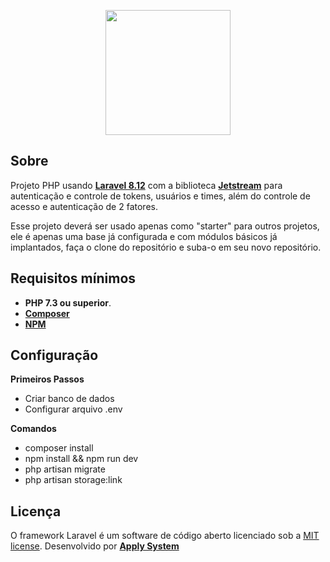<a href="https://applysystem.com.br/site/" target="_blank">
    <p align="center"><img src="https://applysystem.com.br/site/wp-content/uploads/2019/03/logo-apply-site-seguro.png" width="200"></p>
</a>

## Sobre

Projeto PHP usando **[Laravel 8.12](https://laravel.com/docs/8.x)** com a biblioteca 
**[Jetstream](https://jetstream.laravel.com/1.x/introduction.html)**
para autenticação e controle de tokens, usuários e times, além do controle de acesso e autenticação de 2 fatores.

Esse projeto deverá ser usado apenas como "starter" para outros projetos, ele é apenas uma base já configurada e com módulos básicos já implantados, faça o clone do repositório e suba-o em seu novo repositório.

## Requisitos mínimos

- **PHP 7.3 ou superior**.
- **[Composer](https://getcomposer.org/)**
- **[NPM](https://www.npmjs.com/)**

## Configuração
**Primeiros Passos**

- Criar banco de dados
- Configurar arquivo .env

**Comandos**

- composer install
- npm install && npm run dev
- php artisan migrate
- php artisan storage:link

## Licença

O framework Laravel é um software de código aberto licenciado sob a [MIT license](https://opensource.org/licenses/MIT).
Desenvolvido por **[Apply System](https://applysystem.com.br/site/)**

